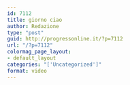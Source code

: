 ```yaml
---
id: 7112
title: giorno ciao
author: Redazione
type: "post"
guid: http://progressonline.it/?p=7112
url: "/?p=7112"
colormag_page_layout:
- default_layout
categories: "['Uncategorized']"
format: video
---
```


